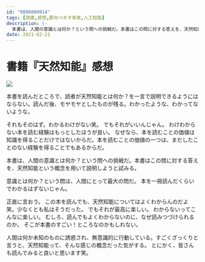 ```yaml
---
id: "0000000014"
tags: [読書,感想,郡司ペギオ幸男,人工知能]
description: |-
  本書は、人間の意識とは何か？という問への挑戦だ。本書はこの問に対する答えを、天然知能という概念を用いて説明しようと試みる。
date: 2021-02-21
---
```


# 書籍『天然知能』感想

<a href="https://www.amazon.co.jp/%E5%A4%A9%E7%84%B6%E7%9F%A5%E8%83%BD-%E8%AC%9B%E8%AB%87%E7%A4%BE%E9%81%B8%E6%9B%B8%E3%83%A1%E3%83%81%E3%82%A8-%E9%83%A1%E5%8F%B8%E3%83%9A%E3%82%AE%E3%82%AA%E5%B9%B8%E5%A4%AB/dp/4065145139?&linkCode=li2&tag=taito062507-22&linkId=d7f5d17583cb76e1280e0476977ca751&language=ja_JP&ref_=as_li_ss_il" target="_blank"><img border="0" src="//ws-fe.amazon-adsystem.com/widgets/q?_encoding=UTF8&ASIN=4065145139&Format=_SL160_&ID=AsinImage&MarketPlace=JP&ServiceVersion=20070822&WS=1&tag=taito062507-22&language=ja_JP" ></a><img src="https://ir-jp.amazon-adsystem.com/e/ir?t=taito062507-22&language=ja_JP&l=li2&o=9&a=4065145139" width="1" height="1" border="0" alt="" style="border:none !important; margin:0px !important;" />

本書を読んだところで、読者が天然知能とは何か？を一言で説明できるようにはならない。読んだ後、モヤモヤとしたものが残る。わかったような、わかってないような。

それもそのはず。わかるわけがない笑。
でもそれがいいんじゃん。
わけわからない本を読む経験はもっとしたほうが良い。
なぜなら、本を読むことの価値は知識を得ることだけではないからだ。本を読むことの価値の一つは、まだしたことのない経験を得ることでもあるからだ。

本書は、人間の意識とは何か？という問への挑戦だ。本書はこの問に対する答えを、天然知能という概念を用いて説明しようと試みる。

意識とは何か？という問は、人間にとって最大の問だ。
本を一冊読んだくらいでわかるはずないじゃん。

正直に言おう。
この本を読んでも、天然知能についてはよくわからんのだよ笑。少なくとも私はそうだった。
でもそれが最高に楽しい。
わからないってこんなに楽しい。
むしろ、読んでもよくわからないのに、なぜ読みつづけられるのか。
そこが本書のすごい！ところなのかもしれない。

人間は何か未知のものに誘惑され、無意識的に行動している。すごくざっくりと言うと、天然知能って、そんな感じの概念だった気がする。
とにかく、皆さんも読んでみると良いと思います笑。
